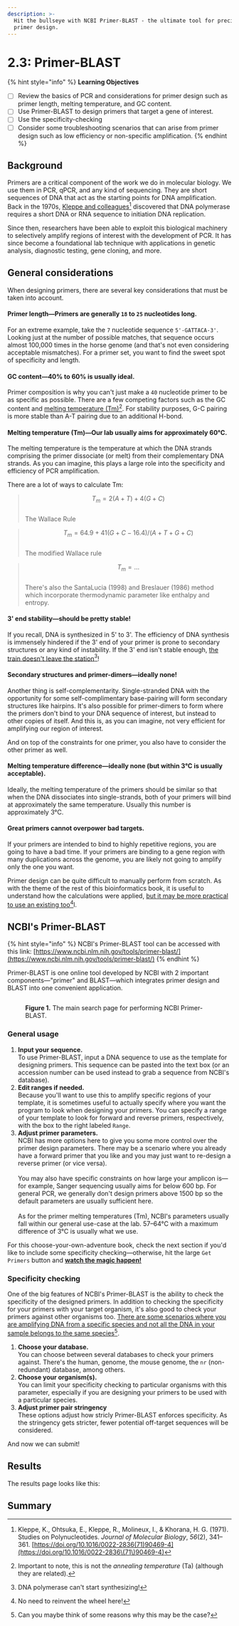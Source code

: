 ```yaml
---
description: >-
  Hit the bullseye with NCBI Primer-BLAST - the ultimate tool for precise PCR
  primer design.
---
```


# 2.3: Primer-BLAST

{% hint style="info" %}
**Learning Objectives**

* [ ] Review the basics of PCR and considerations for primer design such as primer length, melting temperature, and GC content.
* [ ] Use Primer-BLAST to design primers that target a gene of interest.
* [ ] Use the specificity-checking&#x20;
* [ ] Consider some troubleshooting scenarios that can arise from primer design such as low efficiency or non-specific amplification.
{% endhint %}

## Background

Primers are a critical component of the work we do in molecular biology. We use them in PCR, qPCR, and any kind of sequencing. They are short sequences of DNA that act as the starting points for DNA amplification. Back in the 1970s, [Kleppe and colleagues](#user-content-fn-1)[^1] discovered that DNA polymerase requires a short DNA or RNA sequence to initiation DNA replication.

Since then, researchers have been able to exploit this biological machinery to selectively amplify regions of interest with the development of PCR. It has since become a foundational lab technique with applications in genetic analysis, diagnostic testing, gene cloning, and more.

## General considerations

When designing primers, there are several key considerations that must be taken into account.

#### Primer length—Primers are generally `18` to `25` nucleotides long.

For an extreme example, take the `7` nucleotide sequence `5'-GATTACA-3'`. Looking just at the number of possible matches, that sequence occurs almost 100,000 times in the horse genome (and that's not even considering acceptable mismatches).  For a primer set, you want to find the sweet spot of specificity and length.

#### GC content—40% to 60% is usually ideal.

Primer composition is why you can't just make a `40` nucleotide primer to be as specific as possible. There are a few competing factors such as the GC content and [melting temperature (Tm)](#user-content-fn-2)[^2]. For stability purposes, G-C pairing is more stable than A-T pairing due to an additional H-bond.

#### Melting temperature (Tm)—Our lab usually aims for approximately 60°C.

The melting temperature is the temperature at which the DNA strands comprising the primer dissociate (or melt) from their complementary DNA strands. As you can imagine, this plays a large role into the specificity and efficiency of PCR amplification.

There are a lot of ways to calculate Tm:

> $$T_m = 2(A + T) + 4(G+C)$$\
> The Wallace Rule

> $$T_m = 64.9 + 41 (G+C-16.4)/(A+T+G+C)$$\
> The modified Wallace rule

> $$T_m = ...$$\
> There's also the SantaLucia (1998) and Breslauer (1986) method which incorporate thermodynamic parameter like enthalpy and entropy.

#### 3' end stability—should be pretty stable!

If you recall, DNA is synthesized in 5' to 3'. The efficiency of DNA synthesis is immensely hindered if the 3' end of your primer is prone to secondary structures or any kind of instability. If the 3' end isn't stable enough, [the train doesn't leave the station](#user-content-fn-3)[^3]!

#### Secondary structures and primer-dimers—ideally none!

Another thing is self-complementarity. Single-stranded DNA with the opportunity for some self-complimentary base-pairing will form secondary structures like hairpins. It's also possible for primer-dimers to form where the primers don't bind to your DNA sequence of interest, but instead to other copies of itself. And this is, as you can imagine, not very efficient for amplifying our region of interest.

And on top of the constraints for one primer, you also have to consider the other primer as well.

#### Melting temperature difference—ideally none (but within 3°C is usually acceptable).

Ideally, the melting temperature of the primers should be similar so that when the DNA dissociates into single-strands, both of your primers will bind at approximately the same temperature. Usually this number is approximately 3°C.

#### Great primers cannot overpower bad targets.

If your primers are intended to bind to highly repetitive regions, you are going to have a bad time. If your primers are binding to a gene region with many duplications across the genome, you are likely not going to amplify only the one you want.



Primer design can be quite difficult to manually perform from scratch. As with the theme of the rest of this bioinformatics book, it is useful to understand how the calculations were applied, [but it may be more practical to use an existing too](#user-content-fn-4)[^4]l.

## NCBI's Primer-BLAST

{% hint style="info" %}
NCBI's Primer-BLAST tool can be accessed with this link: [https://www.ncbi.nlm.nih.gov/tools/primer-blast/](https://www.ncbi.nlm.nih.gov/tools/primer-blast/)
{% endhint %}

Primer-BLAST is one online tool developed by NCBI with 2 important components—"primer" and BLAST—which integrates primer design and BLAST into one convenient application.

<figure><img src="../../.gitbook/assets/NCBI-Primer-BLAST.png" alt=""><figcaption><p><strong>Figure 1.</strong> The main search page for performing NCBI Primer-BLAST. </p></figcaption></figure>

### General usage

1. **Input your sequence.**\
   To use Primer-BLAST, input a DNA sequence to use as the template for designing primers. This sequence can be pasted into the text box (or an accession number can be used instead to grab a sequence from NCBI's database).&#x20;
2. **Edit ranges if needed.**\
   Because you'll want to use this to amplify specific regions of your template, it is sometimes useful to actually specify where you want the program to look when designing your primers. You can specify a range of your template to look for forward and reverse primers, respectively, with the box to the right labeled `Range`.
3. **Adjust primer parameters.**\
   NCBI has more options here to give you some more control over the primer design parameters. There may be a scenario where you already have a forward primer that you like and you may just want to re-design a reverse primer (or vice versa). \
   \
   You may also have specific constraints on how large your amplicon is—for example, Sanger sequencing usually aims for below 600 bp. For general PCR, we generally don't design primers above 1500 bp so the default parameters are usually sufficient here.\
   \
   As for the primer melting temperatures (Tm), NCBI's parameters usually fall within our general use-case at the lab. 57–64°C with a maximum difference of 3°C is usually what we use.

For this choose-your-own-adventure book, check the next section if you'd like to include some specificity checking—otherwise, hit the large `Get Primers` button and [**watch the magic happen!**](2.3-primer-blast.md#results)

### Specificity checking

One of the big features of NCBI's Primer-BLAST is the ability to check the specificity of the designed primers. In addition to checking the specificity for your primers with your target organism, it's also good to check your primers against other organisms too. [There are some scenarios where you are amplifying DNA from a specific species and not all the DNA in your sample belongs to the same species](#user-content-fn-5)[^5].

1. **Choose your database.**\
   You can choose between several databases to check your primers against. There's the human, genome, the mouse genome, the `nr` (non-redundant) database, among others.
2. **Choose your organism(s).**\
   You can limit your specificity checking to particular organisms with this parameter, especially if you are designing your primers to be used with a particular species.
3. **Adjust primer pair stringency**\
   These options adjust how stricly Primer-BLAST enforces specificity. As the stringency gets stricter, fewer potential off-target sequences will be considered.

And now we can submit!

## Results

The results page looks like this:



## Summary



[^1]: Kleppe, K., Ohtsuka, E., Kleppe, R., Molineux, I., & Khorana, H. G. (1971). Studies on Polynucleotides. _Journal of Molecular Biology_, _56_(2), 341–361. [https://doi.org/10.1016/0022-2836(71)90469-4](https://doi.org/10.1016/0022-2836\(71\)90469-4)

[^2]: Important to note, this is not the _annealing temperature_ (Ta) (although they are related).

[^3]: DNA polymerase can't start synthesizing!

[^4]: No need to reinvent the wheel here!

[^5]: Can you maybe think of some reasons why this may be the case?
